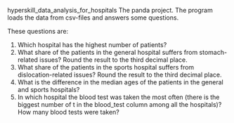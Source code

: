 hyperskill_data_analysis_for_hospitals
The panda project. The program loads the data from csv-files and answers some questions.

These questions are:
1. Which hospital has the highest number of patients?
2. What share of the patients in the general hospital suffers from stomach-related issues?
Round the result to the third decimal place.
3. What share of the patients in the sports hospital suffers from dislocation-related issues?
Round the result to the third decimal place.
4. What is the difference in the median ages of the patients in the general and sports hospitals?
5. In which hospital the blood test was taken the most often
(there is the biggest number of t in the blood_test column among all the hospitals)?
How many blood tests were taken?
